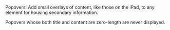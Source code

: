 Popovers:
Add small overlays of content, like those on the iPad, to any element for housing secondary information.

Popovers whose both title and content are zero-length are never displayed.